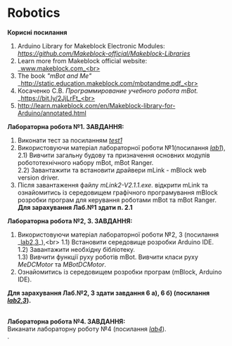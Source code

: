 # Robotics 
**Корисні посилання** <br>
1. Arduino Library for Makeblock Electronic Modules:<br>
_https://github.com/Makeblock-official/Makeblock-Libraries_
2. Learn more from Makeblock official website:<br>
 _www.makeblock.com_<br>
3. The book _"mBot and Me"_<br>
_http://static.education.makeblock.com/mbotandme.pdf_<br>
4. Косаченко С.В. _Программирование учебного робота mBot._<br>
_https://bit.ly/2JjLrFt_<br>
5. http://learn.makeblock.com/en/Makeblock-library-for-Arduino/annotated.html<br>

**Лабораторна робота №1. ЗАВДАННЯ:** <br>
1) Виконати тест за посиланням _[test1](https://forms.gle/NQk58Ak1iLmeTS4T8)_ <br>
2) Використовуючи  матеріал лабораторної роботи №1(посилання _[lab1](https://drive.google.com/file/d/1DDo4P__R5uvb4EN29T-SuzoJVTE9Js1A/view?usp=sharing)_),<br>
2.1) Вивчити загальну будову та призначення основних модулів робототехнічного набору mBot, mBot Ranger.<br> 
2.2) Завантажити та встановити драйвери mLink - mBlock web version driver.<br>
3) Після завантаження файлу _mLink2-V2.1.1.exe._ відкрити mLink та ознайомитись із середовищем графічного програмування mBlock розробки програм для керування роботами mBot та mBot Ranger.<br>
**Для зарахування Лаб.№1 здати п. 2.1** <br>
   
**Лабораторна робота №2, 3. ЗАВДАННЯ:** <br>
1) Використовуючи  матеріал лабораторної роботи №2, 3 (посилання _[lab2,3](https://drive.google.com/file/d/16JDTfeRxaqooAJZqhvLk6I6eHCwg43YS/view?usp=sharing_)_),<br> 
1.1) Встановити середовище розробки Arduino IDE.<br> 
1.2) Завантажити необхідну бібліотеку.<br> 
1.3) Вивчити функції руху роботів mBot. Вивчити класи руху _MeDCMotor_ та _MBotDCMotor_. <br>  
2) Ознайомитись із середовищем розробки програм (mBlock, Arduino IDE).<br>
<!--3) Опрацювати главу 5 (ст. 18, 19) книги Косаченко С.В. _Программирование учебного робота mBot_ (посилання 
_https://bit.ly/2JjLrFt)._<br>-->
**Для зарахування Лаб.№2, 3 здати завдання 6 a), 6 б) (посилання _[lab2,3](https://drive.google.com/file/d/16JDTfeRxaqooAJZqhvLk6I6eHCwg43YS/view?usp=sharing_)_).** <br><br>

**Лабораторна робота №4. ЗАВДАННЯ:** <br>
Виканати лабораторну роботу №4 (посилання _[lab4](https://drive.google.com/file/d/1Cxinm3dHcHUfuPbBiLs7ly4BDCcXMeNf/view?usp=sharing_)_). <br>. 
   

